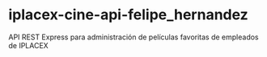 # iplacex-cine-api-felipe_hernandez
API REST Express para administración de películas favoritas de empleados de IPLACEX
